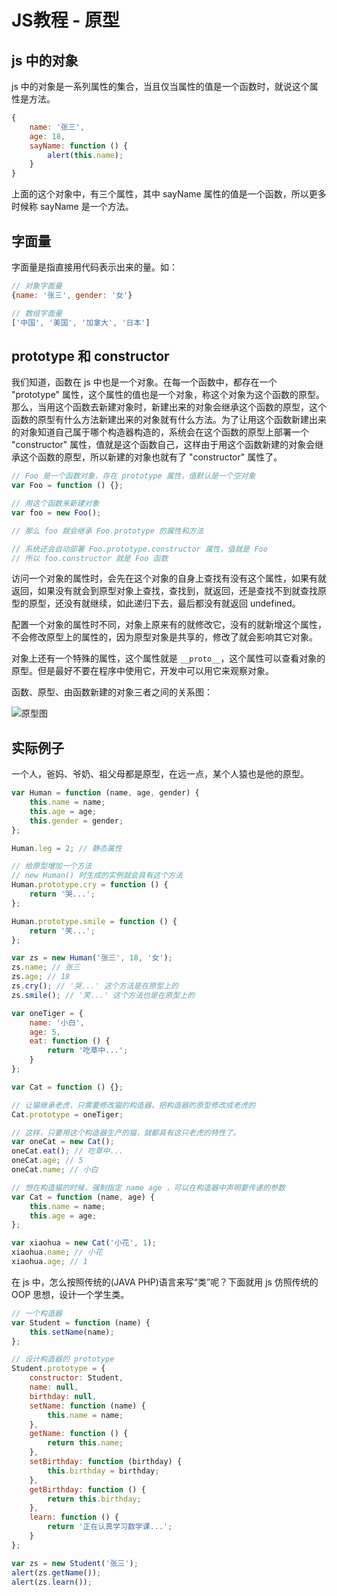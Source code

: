 # JS教程 - 原型

## js 中的对象

js 中的对象是一系列属性的集合，当且仅当属性的值是一个函数时，就说这个属性是方法。

```js
{
    name: '张三',
    age: 18,
    sayName: function () {
        alert(this.name);
    }
}
```

上面的这个对象中，有三个属性，其中 sayName 属性的值是一个函数，所以更多时候称 sayName 是一个方法。

## 字面量

字面量是指直接用代码表示出来的量。如：

```js
// 对象字面量
{name: '张三', gender: '女'}

// 数组字面量
['中国', '美国', '加拿大', '日本']
```

## prototype 和 constructor

我们知道，函数在 js 中也是一个对象。在每一个函数中，都存在一个 "prototype" 属性，这个属性的值也是一个对象，称这个对象为这个函数的原型。那么，当用这个函数去新建对象时，新建出来的对象会继承这个函数的原型，这个函数的原型有什么方法新建出来的对象就有什么方法。为了让用这个函数新建出来的对象知道自己属于哪个构造器构造的，系统会在这个函数的原型上部署一个 "constructor" 属性，值就是这个函数自己，这样由于用这个函数新建的对象会继承这个函数的原型，所以新建的对象也就有了 "constructor" 属性了。

```js
// Foo 是一个函数对象，存在 prototype 属性，值默认是一个空对象
var Foo = function () {};

// 用这个函数来新建对象
var foo = new Foo();

// 那么 foo 就会继承 Foo.prototype 的属性和方法

// 系统还会自动部署 Foo.prototype.constructor 属性，值就是 Foo
// 所以 foo.constructor 就是 Foo 函数

```

访问一个对象的属性时，会先在这个对象的自身上查找有没有这个属性，如果有就返回，如果没有就会到原型对象上查找，查找到，就返回，还是查找不到就查找原型的原型，还没有就继续，如此递归下去，最后都没有就返回 undefined。

配置一个对象的属性时不同，对象上原来有的就修改它，没有的就新增这个属性，不会修改原型上的属性的，因为原型对象是共享的，修改了就会影响其它对象。

对象上还有一个特殊的属性，这个属性就是 `__proto__`，这个属性可以查看对象的原型。但是最好不要在程序中使用它，开发中可以用它来观察对象。

函数、原型、由函数新建的对象三者之间的关系图：

![原型图](/images/learn/js-prototype.png)

## 实际例子

一个人，爸妈、爷奶、祖父母都是原型，在远一点，某个人猿也是他的原型。

```js
var Human = function (name, age, gender) {
    this.name = name;
    this.age = age;
    this.gender = gender;
};

Human.leg = 2; // 静态属性

// 给原型增加一个方法
// new Human() 时生成的实例就会具有这个方法
Human.prototype.cry = function () {
    return '哭...';
};

Human.prototype.smile = function () {
    return '笑...';
};

var zs = new Human('张三', 18, '女');
zs.name; // 张三
zs.age; // 18
zs.cry(); // '哭...' 这个方法是在原型上的
zs.smile(); // '笑...' 这个方法也是在原型上的

```

```js
var oneTiger = {
    name: '小白',
    age: 5,
    eat: function () {
        return '吃草中...';
    }
};

var Cat = function () {};

// 让猫继承老虎，只需要修改猫的构造器，把构造器的原型修改成老虎的
Cat.prototype = oneTiger;

// 这样，只要用这个构造器生产的猫，就都具有这只老虎的特性了。
var oneCat = new Cat();
oneCat.eat(); // 吃草中...
oneCat.age; // 5
oneCat.name; // 小白

// 想在构造猫的时候，强制指定 name age ，可以在构造器中声明要传递的参数
var Cat = function (name, age) {
    this.name = name;
    this.age = age;
};

var xiaohua = new Cat('小花', 1);
xiaohua.name; // 小花
xiaohua.age; // 1

```

在 js 中，怎么按照传统的(JAVA PHP)语言来写“类”呢？下面就用 js 仿照传统的 OOP 思想，设计一个学生类。

```js
// 一个构造器
var Student = function (name) {
    this.setName(name);
};

// 设计构造器的 prototype
Student.prototype = {
    constructor: Student,
    name: null,
    birthday: null,
    setName: function (name) {
        this.name = name;
    },
    getName: function () {
        return this.name;
    },
    setBirthday: function (birthday) {
        this.birthday = birthday;
    },
    getBirthday: function () {
        return this.birthday;
    },
    learn: function () {
        return '正在认真学习数学课...';
    }
};

var zs = new Student('张三');
alert(zs.getName());
alert(zs.learn());
```
